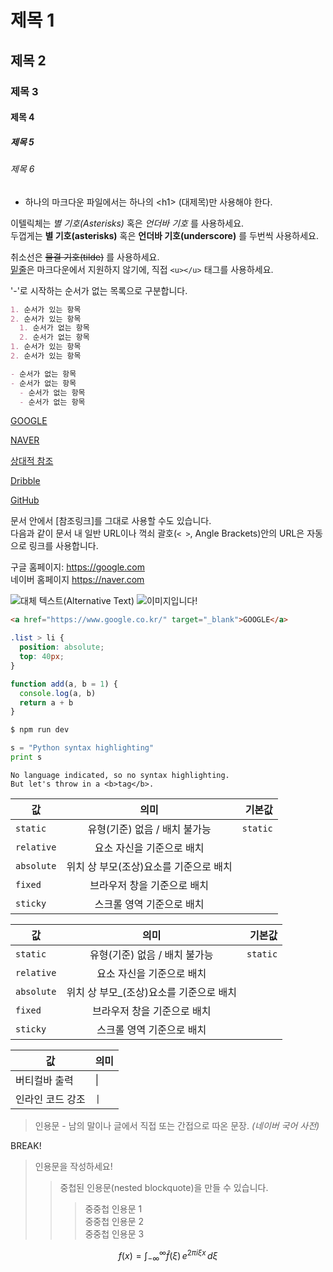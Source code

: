 # 제목 1
## 제목 2
### 제목 3
#### 제목 4
##### 제목 5
###### 제목 6
- 하나의 마크다운 파일에서는 하나의 <h1\> (대제목)만 사용해야 한다.

이텔릭체는 *별 기호(Asterisks)* 혹은 _언더바 기호_ 를 사용하세요.<br>
두껍게는 **별 기호(asterisks)** 혹은 __언더바 기호(underscore)__ 를 두번씩 사용하세요.


취소선은 ~~물결 기호(tilde)~~ 를 사용하세요.<br>
<u>밑줄</u>은 마크다운에서 지원하지 않기에, 직접 `<u></u>` 태그를 사용하세요.

'-'로 시작하는 순서가 없는 목록으로 구분합니다.
```markdown
1. 순서가 있는 항목
2. 순서가 있는 항목
  1. 순서가 없는 항목
  2. 순서가 없는 항목
1. 순서가 있는 항목
2. 순서가 있는 항목

- 순서가 없는 항목
- 순서가 없는 항목
  - 순서가 없는 항목
  - 순서가 없는 항목
```

[GOOGLE](http://google.com)

[NAVER](https://naver.com "링크 설명(title)을 작성하세요.")

[상대적 참조](../users/login)

[Dribble][Dribble Link]

[GitHub][1]

문서 안에서 [참조링크]를 그대로 사용할 수도 있습니다.<br>
다음과 같이 문서 내 일반 URL이나 꺽쇠 괄호(`< >`, Angle Brackets)안의 URL은 자동으로 링크를 사용합니다.

구글 홈페이지: https://google.com <br>
네이버 홈페이지 <https://naver.com>

[Dribble Link]: https://dribble.com
[1]: https:github.com
[참조 링크]: https://naver.com "네이버로 이동합니다!"

![대체 텍스트(Alternative Text)](https://picsum.photos/1000/400 "링크 설명(Title)")
![이미지입니다!][Image]

[Image]: https://picsum.photos/500/300 "이미지입니다!"

```html
<a href="https://www.google.co.kr/" target="_blank">GOOGLE</a>
```

```css
.list > li {
  position: absolute;
  top: 40px;
}
```

```javascript
function add(a, b = 1) {
  console.log(a, b)
  return a + b
}
```

```bash
$ npm run dev
```
 
```python
s = "Python syntax highlighting"
print s
```
 
```plaintext
No language indicated, so no syntax highlighting. 
But let's throw in a <b>tag</b>.
```

| 값 | 의미 | 기본값 |
|---|:---:|---:|
| `static` | 유형(기준) 없음 / 배치 불가능 | `static` |
| `relative` | 요소 자신을 기준으로 배치 |  |
| `absolute` | 위치 상 부모(조상)요소를 기준으로 배치 |  |
| `fixed` | 브라우저 창을 기준으로 배치 |  |
| `sticky` | 스크롤 영역 기준으로 배치 |  |

값 | 의미 | 기본값
---|:---:|---:
`static` | 유형(기준) 없음 / 배치 불가능 | `static`
`relative` | 요소 자신을 기준으로 배치 |
`absolute` | 위치 상 부모_(조상)요소를 기준으로 배치 |
`fixed` | 브라우저 창을 기준으로 배치 |
`sticky` | 스크롤 영역 기준으로 배치 |

| 값 | 의미 |
|---|---|
| 버티컬바 출력 | \| |
| 인라인 코드 강조 | `\|` |

> 인용문 - 남의 말이나 글에서 직접 또는 간접으로 따온 문장.
> _(네이버 국어 사전)_

BREAK!

> 인용문을 작성하세요!
>> 중첩된 인용문(nested blockquote)을 만들 수 있습니다.
>>> 중중첩 인용문 1  
>>> 중중첩 인용문 2  
>>> 중중첩 인용문 3  

$$
f(x) = \int_{-\infty}^{\infty}
    \hat f(\xi)\,e^{2\pi i \xi x}
    \,d\xi
$$
